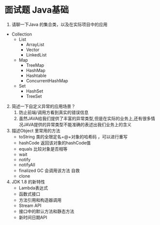 # 面试题 Java基础

1. 请聊一下Java 的集合类，以及在实际项目中的应用

- Collection
  - List
    - ArrayList
    - Vector
    - LinkedList
  - Map
    - TreeMap
    - HashMap
    - Hashtable
    - ConcurrentHashMap
  - Set
    - HashSet
    - TreeSet

2. 简述一下自定义异常的应用场景？
   1. 防止前端/调用方看到真实的错误信息
   2. 虽然JAVA给我们提供了丰富的异常类型,但是在实际的业务上,还有很多情况JAVA提供的异常类型不能准确的表述出我们业务上的含义
3. 描述Object 里常用的方法
   - toString 类的全限定名+@+对象的哈希码 ，可以进行重写
   - hashCode  返回该对象的hashCode值
   - equals 比较对象是否相等
   - wait 
   - notify
   - notifyAll
   - finalized GC 会调用该方法  自救
   - clone
4. JDK 1.8 的新特性 
   - Lambda表达式
   - 函数式接口
   - 方法引用和构造器调用
   - Stream API
   - 接口中的默认方法和静态方法
   - 新时间日期API





